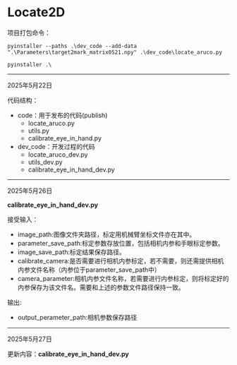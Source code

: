 # Locate2D

项目打包命令：
```shell
pyinstaller --paths .\dev_code --add-data ".\Parameters\target2mark_matrix0521.npy" .\dev_code\locate_aruco.py

pyinstaller .\
```

------
2025年5月22日

代码结构：

* code：用于发布的代码(publish)
  * locate_aruco.py
  * utils.py
  * calibrate_eye_in_hand.py
* dev_code：开发过程的代码
  * locate_aruco_dev.py
  * utils_dev.py
  * calibrate_eye_in_hand_dev.py

------
2025年5月26日

**calibrate_eye_in_hand_dev.py**

接受输入：
* image_path:图像文件夹路径，标定用机械臂坐标文件亦在其中。
* parameter_save_path:标定参数存放位置，包括相机内参和手眼标定参数。
* image_save_path:标定结果保存路径。
* calibrate_camera:是否需要进行相机内参标定，若不需要，则还需提供相机内参文件名称（内参位于parameter_save_path中）
* camera_parameter:相机内参文件名称，若需要进行内参标定，则将标定好的内参保存为该文件名。需要和上述的参数文件路径保持一致。

输出:
* output_perameter_path:相机参数保存路径

------
2025年5月27日

更新内容：**calibrate_eye_in_hand_dev.py**





